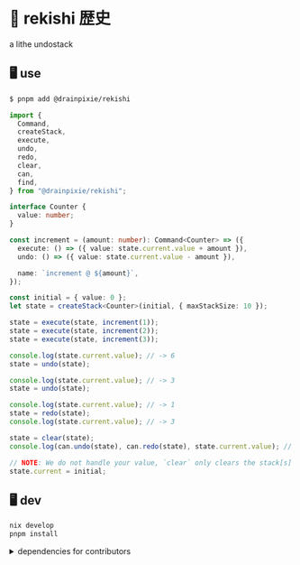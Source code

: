# 🌳 rek**ishi** 歴史

a lithe undostack

<!-- ![screenshot](./scrot.png) -->

## 🖥️ use

```sh
$ pnpm add @drainpixie/rekishi
```

```ts
import {
  Command,
  createStack,
  execute,
  undo,
  redo,
  clear,
  can,
  find,
} from "@drainpixie/rekishi";

interface Counter {
  value: number;
}

const increment = (amount: number): Command<Counter> => ({
  execute: () => ({ value: state.current.value + amount }),
  undo: () => ({ value: state.current.value - amount }),

  name: `increment @ ${amount}`,
});

const initial = { value: 0 };
let state = createStack<Counter>(initial, { maxStackSize: 10 });

state = execute(state, increment(1));
state = execute(state, increment(2));
state = execute(state, increment(3));

console.log(state.current.value); // -> 6
state = undo(state);

console.log(state.current.value); // -> 3
state = undo(state);

console.log(state.current.value); // -> 1
state = redo(state);
console.log(state.current.value); // -> 3

state = clear(state);
console.log(can.undo(state), can.redo(state), state.current.value); // -> false false 3

// NOTE: We do not handle your value, `clear` only clears the stack[s]
state.current = initial;
```

## 🖥️ dev

```sh
nix develop
pnpm install
```

<details>
  <summary>dependencies for contributors</summary>
  
  ```sh
  cargo install --locked koji
  corepack use pnpm
  ```

</details>
